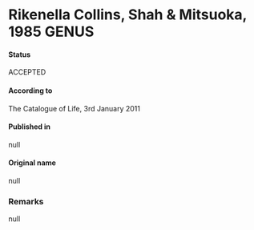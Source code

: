 Rikenella Collins, Shah & Mitsuoka, 1985 GENUS
=======

#### Status
ACCEPTED

#### According to
The Catalogue of Life, 3rd January 2011

#### Published in
null

#### Original name
null

### Remarks
null